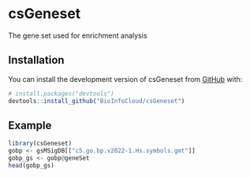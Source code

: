 
# csGeneset

<!-- badges: start -->
<!-- badges: end -->

The gene set used for enrichment analysis

## Installation

You can install the development version of csGeneset from [GitHub](https://github.com/) with:

``` r
# install.packages("devtools")
devtools::install_github("BioInfoCloud/csGeneset")
```

## Example

``` r
library(csGeneset)
gobp <- gsMSigDB[["c5.go.bp.v2022-1.Hs.symbols.gmt"]]
gobp_gs <- gobp@geneSet
head(gobp_gs)

```
